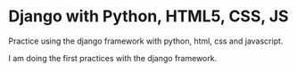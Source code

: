# Django with Python, HTML5, CSS, JS
Practice using the django framework with python, html, css and javascript.


I am doing the first practices with the django framework.
